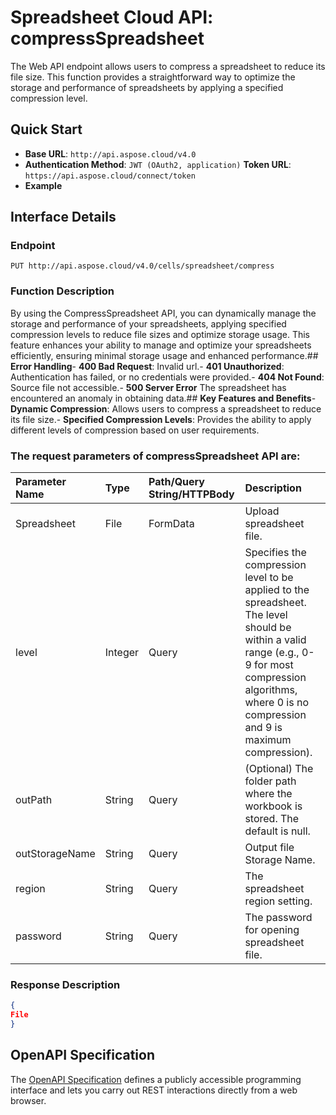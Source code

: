 # **Spreadsheet Cloud API: compressSpreadsheet**

The Web API endpoint allows users to compress a spreadsheet to reduce its file size. This function provides a straightforward way to optimize the storage and performance of spreadsheets by applying a specified compression level. 


## **Quick Start**

- **Base URL**: `http://api.aspose.cloud/v4.0`
- **Authentication Method**: `JWT (OAuth2, application)`  **Token URL**: `https://api.aspose.cloud/connect/token`
- **Example** 

## **Interface Details**

### **Endpoint** 

```
PUT http://api.aspose.cloud/v4.0/cells/spreadsheet/compress
```
### **Function Description**
By using the CompressSpreadsheet API, you can dynamically manage the storage and performance of your spreadsheets, applying specified compression levels to reduce file sizes and optimize storage usage. This feature enhances your ability to manage and optimize your spreadsheets efficiently, ensuring minimal storage usage and enhanced performance.## **Error Handling**- **400 Bad Request**: Invalid url.- **401 Unauthorized**:  Authentication has failed, or no credentials were provided.- **404 Not Found**: Source file not accessible.- **500 Server Error** The spreadsheet has encountered an anomaly in obtaining data.## **Key Features and Benefits**- **Dynamic Compression**: Allows users to compress a spreadsheet to reduce its file size.- **Specified Compression Levels**: Provides the ability to apply different levels of compression based on user requirements.

### The request parameters of **compressSpreadsheet** API are: 

| Parameter Name | Type | Path/Query String/HTTPBody | Description | 
| :- | :- | :- |:- | 
|Spreadsheet|File|FormData|Upload spreadsheet file.|
|level|Integer|Query|Specifies the compression level to be applied to the spreadsheet. The level should be within a valid range (e.g., 0-9 for most compression algorithms, where 0 is no compression and 9 is maximum compression).|
|outPath|String|Query|(Optional) The folder path where the workbook is stored. The default is null.|
|outStorageName|String|Query|Output file Storage Name.|
|region|String|Query|The spreadsheet region setting.|
|password|String|Query|The password for opening spreadsheet file.|

### **Response Description**
```json
{
File
}
```


## OpenAPI Specification

The [OpenAPI Specification](https://reference.aspose.cloud/cells/#/ManagementController/CompressSpreadsheet) defines a publicly accessible programming interface and lets you carry out REST interactions directly from a web browser.


